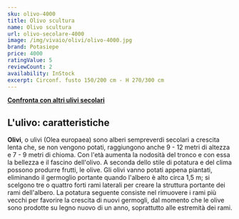 ```yaml
---
sku: olivo-4000
title: Olivo scultura
name: Olivo scultura
url: olivo-secolare-4000
image: /img/vivaio/olivi/olivo-4000.jpg
brand: Potasiepe
price: 4000
ratingValue: 5
reviewCount: 2
availability: InStock
excerpt: Circonf. fusto 150/200 cm - H 270/300 cm
---
```

<a href="/vivaio/#ulivi" title="Confronta con altri ulivi secolari"><b>Confronta con altri ulivi secolari</b></a>

<h2 class="h3">L'ulivo: caratteristiche</h2>
<p><b>Olivi</b>, o ulivi (Olea europaea) sono alberi sempreverdi secolari a crescita lenta che, se non vengono potati, raggiungono anche 9 - 12 metri di altezza e 7 - 9 metri di chioma. Con l'età aumenta la nodosità del tronco e con essa la bellezza e il fascino dell'olivo. A seconda dello stile di potatura e del clima possono produrre frutti, le olive. Gli olivi vanno potati appena piantati, eliminando il germoglio portante quando l'albero è alto circa 1,5 m; si scelgono tre o quattro forti rami laterali per creare la struttura portante dei rami dell'albero. La potatura seguente consiste nel rimuovere i rami più vecchi per favorire la crescita di nuovi germogli, dal momento che le olive sono prodotte su legno nuovo di un anno, soprattutto alle estremità dei rami.</p>
